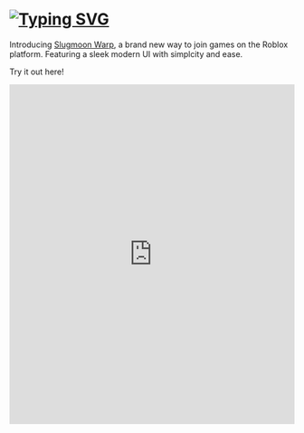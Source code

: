 # [![Typing SVG](https://readme-typing-svg.demolab.com?font=Montserrat&pause=1000&color=F7CA4C&width=435&lines=Slugmoon+Warp)](https://warp.slugmoon.lol)

Introducing [Slugmoon Warp](https://warp.slugmoon.lol), a brand new way to join games on the Roblox platform.
Featuring a sleek modern UI with simplcity and ease.

Try it out here!

<iframe
  src="https://warp.slugmoon.lol"
  width="100%"
  height="600px"
  frameborder="0"
  allowfullscreen
></iframe>
